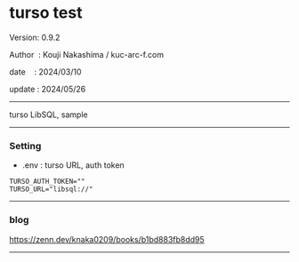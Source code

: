 ﻿# turso test

 Version: 0.9.2

 Author  : Kouji Nakashima / kuc-arc-f.com

 date    : 2024/03/10

 update : 2024/05/26

***

turso LibSQL,  sample

***
### Setting

* .env : turso URL, auth token

```
TURSO_AUTH_TOKEN=""
TURSO_URL="libsql://"
```

***
### blog


https://zenn.dev/knaka0209/books/b1bd883fb8dd95

***

